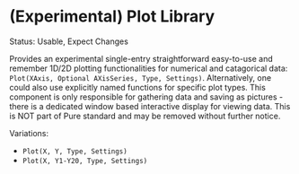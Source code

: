 ﻿# (Experimental) Plot Library

Status: Usable, Expect Changes

Provides an experimental single-entry straightforward easy-to-use and remember 1D/2D plotting functionalities for numerical and catagorical data: `Plot(XAxis, Optional AXisSeries, Type, Settings)`. Alternatively, one could also use explicitly named functions for specific plot types.
This component is only responsible for gathering data and saving as pictures - there is a dedicated window based interactive display for viewing data.
This is NOT part of Pure standard and may be removed without further notice.

Variations:

* `Plot(X, Y, Type, Settings)`
* `Plot(X, Y1-Y20, Type, Settings)`
